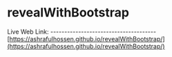 # revealWithBootstrap

Live Web Link: --------------------------------------
[https://ashrafulhossen.github.io/revealWithBootstrap/](https://ashrafulhossen.github.io/revealWithBootstrap/)
